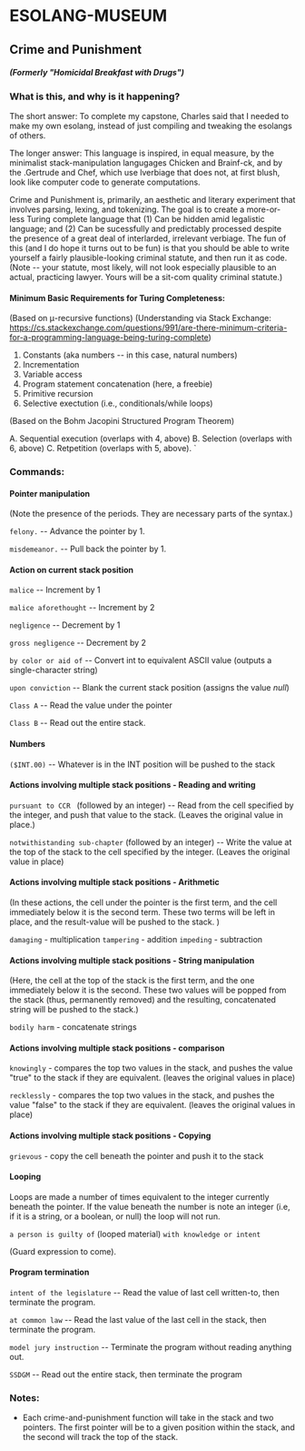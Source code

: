 # ESOLANG-MUSEUM


## Crime and Punishment 

##### (Formerly "Homicidal Breakfast with Drugs")

### What is this, and why is it happening?

The short answer:   To complete my capstone, Charles said that I needed to make my own esolang, instead of just compiling and tweaking the esolangs of others.

The longer answer:  This language is inspired, in equal measure, by the minimalist stack-manipulation langugages Chicken and Brainf-ck, and by the .Gertrude and Chef, which use lverbiage that does not, at first blush, look like computer code to generate computations.

Crime and Punishment is, primarily, an aesthetic and literary experiment that involves parsing, lexing, and tokenizing.  The goal is to create a more-or-less Turing complete language that (1) Can be hidden amid legalistic language; and (2) Can be sucessfully and predictably processed despite the presence of a great deal of interlarded, irrelevant verbiage.  The fun of this (and I do hope it turns out to be fun) is that you should be able to write yourself a fairly plausible-looking criminal statute, and then run it as code.  (Note -- your statute, most likely, will not look especially plausible to an actual, practicing lawyer.  Yours will be a sit-com quality criminal statute.) 

#### Minimum Basic Requirements for Turing Completeness:

(Based on μ-recursive functions)
(Understanding via Stack Exchange: https://cs.stackexchange.com/questions/991/are-there-minimum-criteria-for-a-programming-language-being-turing-complete)

1.  Constants (aka numbers -- in this case, natural numbers)
2.  Incrementation
3.  Variable access
4.  Program statement concatenation (here, a freebie) 
5.  Primitive recursion
6.  Selective exectution (i.e., conditionals/while loops)

(Based on the Bohm Jacopini Structured Program Theorem)

A. Sequential execution (overlaps with 4, above)
B. Selection (overlaps with 6, above) 
C. Retpetition (overlaps with 5, above). 
`
### Commands:

#### Pointer manipulation

(Note the presence of the periods.  They are necessary parts of the syntax.)

`felony.`  -- Advance the pointer by 1.

`misdemeanor.` -- Pull back the pointer by 1. 

#### Action on current stack position

`malice` -- Increment by 1

`malice aforethought` -- Increment by 2

`negligence` -- Decrement by 1

`gross negligence` -- Decrement by 2

`by color or aid of` -- Convert int to equivalent ASCII value (outputs a single-character string)

`upon conviction` -- Blank the current stack position (assigns the value _null_)

`Class A` -- Read the value under the pointer

`Class B` -- Read out the entire stack. 

#### Numbers
 
 `($INT.00)` -- Whatever is in the INT position will be pushed to the stack

####  Actions involving multiple stack positions - Reading and writing

`pursuant to CCR ` (followed by an integer) -- Read from the cell specified by the integer, and push that value to the stack.  (Leaves the original value in place.) 

`notwithistanding sub-chapter` (followed by an integer) -- Write the value at the top of the stack to the cell specified by the integer. (Leaves the original value in place) 

#### Actions involving multiple stack positions - Arithmetic

(In these actions, the cell under the pointer is the first term, and the cell immediately below it is the second term. These two terms will be left in place, and the result-value will be pushed to the stack. )

`damaging` - multiplication
`tampering` - addition
`impeding` - subtraction

#### Actions involving multiple stack positions - String manipulation

(Here, the cell at the top of the stack is the first term, and the one immediately below it is the second.  These two values will be popped from the stack (thus, permanently removed) and the resulting, concatenated string will be pushed to the stack.)

`bodily harm` - concatenate strings

#### Actions involving multiple stack positions - comparison

`knowingly` - compares the top two values in the stack, and pushes the value "true" to the stack if they are equivalent. (leaves the original values in place)

`recklessly` - compares the top two values in the stack, and pushes the value "false" to the stack if they are equivalent. (leaves the original values in place)

#### Actions involving multiple stack positions - Copying

`grievous` - copy the cell beneath the pointer and push it to the stack 

#### Looping

Loops are made a number of times equivalent to the integer currently beneath the pointer.  If the value beneath the number is note an integer (i.e, if it is a string, or a boolean, or null) the loop will not run. 

`a person is guilty of` (looped material) `with knowledge or intent` 

(Guard expression to come). 

#### Program termination

`intent of the legislature` -- Read the value of last cell written-to, then terminate the program. 

`at common law` -- Read the last value of the last cell in the stack, then terminate the program. 

`model jury instruction` -- Terminate the program without reading anything out.

`SSDGM` -- Read out the entire stack, then terminate the program

### Notes:

* Each crime-and-punishment function will take in the stack and two pointers.  The first pointer will be to a given position within the stack, and the second will track the top of the stack. 







